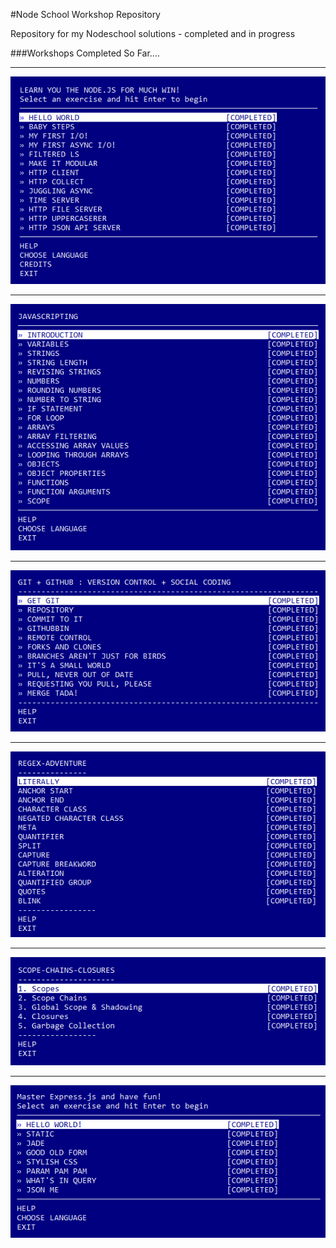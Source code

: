 #Node School Workshop Repository 

Repository for my Nodeschool solutions - completed and in progress

###Workshops Completed So Far....
<hr>
<img src="https://github.com/TylerMoeller/nodeschool/blob/master/learnyounode/learnyounode.png">
<hr>
<img src="https://github.com/TylerMoeller/nodeschool/blob/master/javascripting/nodeschool-javascripting.png">
<hr>
<img src="https://github.com/TylerMoeller/nodeschool/blob/master/git-it/nodeschool-git-it.png">
<hr>
<img src="https://github.com/TylerMoeller/nodeschool/blob/master/regex-adventure/nodeschool-regex-adventure.png">
<hr>
<img src="https://github.com/TylerMoeller/nodeschool/blob/master/scope-chains-closures/nodeschool-scope-chains-closures.png">
<hr>
<img src="https://github.com/TylerMoeller/nodeschool/blob/master/expressworks/nodeschool-expressworks.png">

